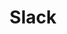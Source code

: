 ---
title: Slack
layout: redirect
url: /slack/
redirect: http://owasp.slack.com/messages/project-zap/
---